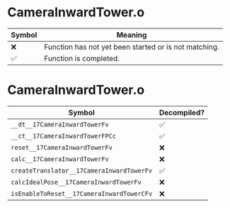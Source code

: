# CameraInwardTower.o
| Symbol | Meaning 
| ------------- | ------------- 
| :x: | Function has not yet been started or is not matching. 
| :white_check_mark: | Function is completed. 


# CameraInwardTower.o
| Symbol | Decompiled? |
| ------------- | ------------- |
| `__dt__17CameraInwardTowerFv` | :white_check_mark: |
| `__ct__17CameraInwardTowerFPCc` | :white_check_mark: |
| `reset__17CameraInwardTowerFv` | :x: |
| `calc__17CameraInwardTowerFv` | :x: |
| `createTranslator__17CameraInwardTowerFv` | :white_check_mark: |
| `calcIdealPose__17CameraInwardTowerFv` | :x: |
| `isEnableToReset__17CameraInwardTowerCFv` | :x: |
